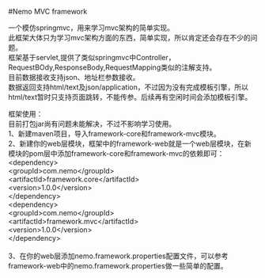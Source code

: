 #Nemo MVC framework 

一个模仿springmvc，用来学习mvc架构的简单实现。<br />
此框架大体只为学习mvc架构方面的东西，简单实现，所以肯定还会存在不少的问题。<br />
框架基于servlet,提供了类似springmvc中Controller，RequestBOdy,ResponseBody,RequestMapping类似的注解支持。<br />
目前数据接收支持json、地址栏参数接收。<br />
数据返回支持html/text及json/application，不过因为没有完成模板引擎，所以html/text暂时只支持页面跳转，不能传参。后续再有空闲时间会添加模板引擎。<br />

框架使用：<br />
目前打包jar尚有问题未能解决，不过不影响学习使用。<br />
1、新建maven项目，导入framework-core和framework-mvc模块。<br />
2、新建你的web层模块，框架中的framework-web就是一个web层模块，在新模块的pom层中添加framework-core和framework-mvc的依赖即可：<br />
&lt;dependency&gt;<br />
&lt;groupId&gt;com.nemo&lt;/groupId&gt;<br />
&lt;artifactId&gt;framework.core&lt;/artifactId&gt;<br />
&lt;version&gt;1.0.0&lt;/version&gt;<br />
&lt;/dependency&gt;<br />
&lt;dependency&gt;<br />
&lt;groupId&gt;com.nemo&lt;/groupId&gt;<br />
&lt;artifactId&gt;framework.mvc&lt;/artifactId&gt;<br />
&lt;version&gt;1.0.0&lt;/version&gt;<br />
&lt;/dependency&gt;<br />
<br />
3、在你的web层添加nemo.framework.properties配置文件，可以参考framework-web中的nemo.framework.properties做一些简单的配置。 <br />

